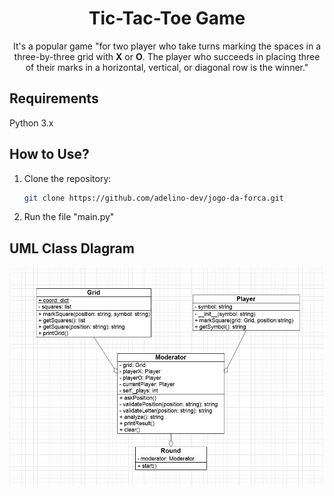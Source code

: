 <div align = "center">

# Tic-Tac-Toe Game


It's a popular game "for two player  who take turns marking the spaces 
in a three-by-three grid with **X** or **O**. The player who succeeds in placing 
three of their marks in a horizontal, vertical, or diagonal row is the winner."

</div>

## Requirements
  Python 3.x

## How to Use?

1. Clone the repository:
    ```bash
    git clone https://github.com/adelino-dev/jogo-da-forca.git
    ```

2. Run the file "main.py"

## UML Class DIagram

![UML Class Diagram](diagrams/class_diagram.png)
